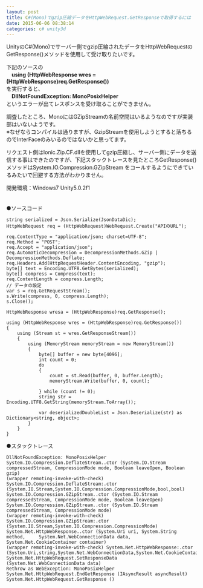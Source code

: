 ```yaml
---
layout: post
title: C#(Mono)でgzip圧縮データをHttpWebRequest.GetResponseで取得するには
date: 2015-06-06 08:38:14
categories: c# unity3d
---
```

<!-- {% raw %} -->
<p>UnityのC#(Mono)でサーバー側でgzip圧縮されたデータをHttpWebRequestのGetResponse()メソッドを使用して受け取りたいです。</p>

<p>下記のソースの<br>
　<strong>using (HttpWebResponse wres = (HttpWebResponse)req.GetResponse())</strong><br>
を実行すると、<br>
　<strong>DllNotFoundException: MonoPosixHelper</strong>　<br>
というエラーが出てレスポンスを受け取ることができません。</p>

<p>調査したところ、MonoにはGZipStreamの名前空間はいるようなのですが実装部はいないようです。<br>
※なぜならコンパイルは通りますが、GzipStreamを使用しようとすると落ちるのでInterFaceのみいるのではないかと思ってます。</p>

<p>リクエスト側はIonic.Zip.CF.dllを使用してgzip圧縮し、サーバー側にデータを送信する事はできたのですが、下記スタックトレースを見たところGetResponse()メソッドはSystem.IO.Compression.GZipStream をコールするようにできているみたいで回避する方法がわかりません。</p>

<p>開発環境：Windows7 Unity5.0.2f1</p>

<p>　<br>
●ソースコード</p>

<pre><code>string serialized = Json.Serialize(JsonDataDic);
HttpWebRequest req = (HttpWebRequest)WebRequest.Create("APIのURL");

req.ContentType = "application/json; charset=UTF-8";
req.Method = "POST";
req.Accept = "application/json";
req.AutomaticDecompression = DecompressionMethods.GZip | DecompressionMethods.Deflate;
req.Headers.Add(HttpRequestHeader.ContentEncoding, "gzip");
byte[] text = Encoding.UTF8.GetBytes(serialized);
byte[] compress = Compress(text);
req.ContentLength = compress.Length;
// データの設定
var s = req.GetRequestStream();
s.Write(compress, 0, compress.Length);
s.Close();

HttpWebResponse wresa = (HttpWebResponse)req.GetResponse();

using (HttpWebResponse wres = (HttpWebResponse)req.GetResponse())
{
    using (Stream st = wres.GetResponseStream())
    {
        using (MemoryStream memoryStream = new MemoryStream())
        {
            byte[] buffer = new byte[4096];
            int count = 0;
            do
            {
                count = st.Read(buffer, 0, buffer.Length);
                memoryStream.Write(buffer, 0, count);

            } while (count != 0);
            string str = Encoding.UTF8.GetString(memoryStream.ToArray());

            var deserializedDoubleList = Json.Deserialize(str) as Dictionary&lt;string, object&gt;;
        }
    }
}
</code></pre>

<p>●スタックトレース</p>

<pre><code>DllNotFoundException: MonoPosixHelper
System.IO.Compression.DeflateStream..ctor (System.IO.Stream compressedStream, CompressionMode mode, Boolean leaveOpen, Boolean gzip)
(wrapper remoting-invoke-with-check) System.IO.Compression.DeflateStream:.ctor (System.IO.Stream,System.IO.Compression.CompressionMode,bool,bool)
System.IO.Compression.GZipStream..ctor (System.IO.Stream compressedStream, CompressionMode mode, Boolean leaveOpen)
System.IO.Compression.GZipStream..ctor (System.IO.Stream compressedStream, CompressionMode mode)
(wrapper remoting-invoke-with-check) System.IO.Compression.GZipStream:.ctor (System.IO.Stream,System.IO.Compression.CompressionMode)
System.Net.HttpWebResponse..ctor (System.Uri uri, System.String method,     System.Net.WebConnectionData data, System.Net.CookieContainer container)
(wrapper remoting-invoke-with-check) System.Net.HttpWebResponse:.ctor (System.Uri,string,System.Net.WebConnectionData,System.Net.CookieContainer)
System.Net.HttpWebRequest.SetResponseData (System.Net.WebConnectionData data)
Rethrow as WebException: MonoPosixHelper
System.Net.HttpWebRequest.EndGetResponse (IAsyncResult asyncResult)
System.Net.HttpWebRequest.GetResponse ()
</code></pre>
<!-- {% endraw %} -->
